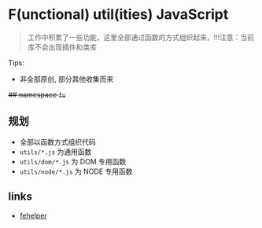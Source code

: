 # F(unctional) util(ities) JavaScript

> 工作中积累了一些功能，这里全部通过函数的方式组织起来，!!!注意：当前库不会出现插件和类库

Tips:

+ 非全部原创, 部分其他收集而来

~~## namespace `fu`~~

## 规划

+ 全部以函数方式组织代码
+ `utils/*.js` 为通用函数
+ `utils/dom/*.js` 为 DOM 专用函数
+ `utils/node/*.js` 为 NODE 专用函数

## links

+ [fehelper](https://github.com/Jesonhu/js-utils-helper)